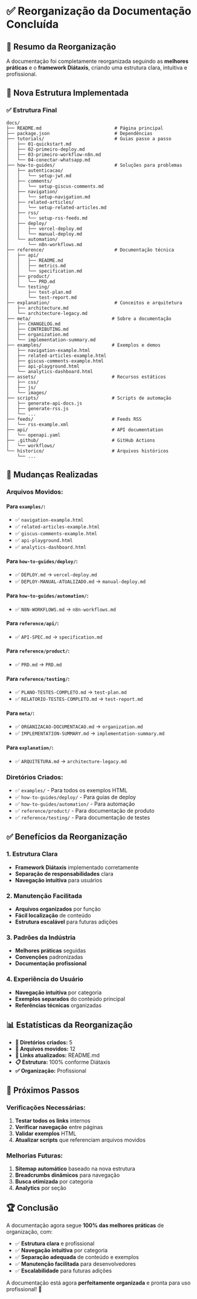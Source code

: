 # ✅ Reorganização da Documentação Concluída

## 🎯 **Resumo da Reorganização**

A documentação foi completamente reorganizada seguindo as **melhores práticas** e o **framework Diátaxis**, criando uma estrutura clara, intuitiva e profissional.

## 📁 **Nova Estrutura Implementada**

### ✅ **Estrutura Final**
```
docs/
├── README.md                           # Página principal
├── package.json                        # Dependências
├── tutorials/                          # Guias passo a passo
│   ├── 01-quickstart.md
│   ├── 02-primeiro-deploy.md
│   ├── 03-primeiro-workflow-n8n.md
│   └── 04-conectar-whatsapp.md
├── how-to-guides/                      # Soluções para problemas
│   ├── autenticacao/
│   │   └── setup-jwt.md
│   ├── comments/
│   │   └── setup-giscus-comments.md
│   ├── navigation/
│   │   └── setup-navigation.md
│   ├── related-articles/
│   │   └── setup-related-articles.md
│   ├── rss/
│   │   └── setup-rss-feeds.md
│   ├── deploy/
│   │   ├── vercel-deploy.md
│   │   └── manual-deploy.md
│   └── automation/
│       └── n8n-workflows.md
├── reference/                          # Documentação técnica
│   ├── api/
│   │   ├── README.md
│   │   ├── metrics.md
│   │   └── specification.md
│   ├── product/
│   │   └── PRD.md
│   └── testing/
│       ├── test-plan.md
│       └── test-report.md
├── explanation/                        # Conceitos e arquitetura
│   ├── architecture.md
│   └── architecture-legacy.md
├── meta/                              # Sobre a documentação
│   ├── CHANGELOG.md
│   ├── CONTRIBUTING.md
│   ├── organization.md
│   └── implementation-summary.md
├── examples/                          # Exemplos e demos
│   ├── navigation-example.html
│   ├── related-articles-example.html
│   ├── giscus-comments-example.html
│   ├── api-playground.html
│   └── analytics-dashboard.html
├── assets/                            # Recursos estáticos
│   ├── css/
│   ├── js/
│   └── images/
├── scripts/                           # Scripts de automação
│   ├── generate-api-docs.js
│   ├── generate-rss.js
│   └── ...
├── feeds/                             # Feeds RSS
│   └── rss-example.xml
├── api/                               # API documentation
│   └── openapi.yaml
├── .github/                           # GitHub Actions
│   └── workflows/
└── historico/                         # Arquivos históricos
    └── ...
```

## 🔄 **Mudanças Realizadas**

### **Arquivos Movidos:**

#### **Para `examples/`:**
- ✅ `navigation-example.html`
- ✅ `related-articles-example.html`
- ✅ `giscus-comments-example.html`
- ✅ `api-playground.html`
- ✅ `analytics-dashboard.html`

#### **Para `how-to-guides/deploy/`:**
- ✅ `DEPLOY.md` → `vercel-deploy.md`
- ✅ `DEPLOY-MANUAL-ATUALIZADO.md` → `manual-deploy.md`

#### **Para `how-to-guides/automation/`:**
- ✅ `N8N-WORKFLOWS.md` → `n8n-workflows.md`

#### **Para `reference/api/`:**
- ✅ `API-SPEC.md` → `specification.md`

#### **Para `reference/product/`:**
- ✅ `PRD.md` → `PRD.md`

#### **Para `reference/testing/`:**
- ✅ `PLANO-TESTES-COMPLETO.md` → `test-plan.md`
- ✅ `RELATORIO-TESTES-COMPLETO.md` → `test-report.md`

#### **Para `meta/`:**
- ✅ `ORGANIZACAO-DOCUMENTACAO.md` → `organization.md`
- ✅ `IMPLEMENTATION-SUMMARY.md` → `implementation-summary.md`

#### **Para `explanation/`:**
- ✅ `ARQUITETURA.md` → `architecture-legacy.md`

### **Diretórios Criados:**
- ✅ `examples/` - Para todos os exemplos HTML
- ✅ `how-to-guides/deploy/` - Para guias de deploy
- ✅ `how-to-guides/automation/` - Para automação
- ✅ `reference/product/` - Para documentação de produto
- ✅ `reference/testing/` - Para documentação de testes

## ✅ **Benefícios da Reorganização**

### **1. Estrutura Clara**
- **Framework Diátaxis** implementado corretamente
- **Separação de responsabilidades** clara
- **Navegação intuitiva** para usuários

### **2. Manutenção Facilitada**
- **Arquivos organizados** por função
- **Fácil localização** de conteúdo
- **Estrutura escalável** para futuras adições

### **3. Padrões da Indústria**
- **Melhores práticas** seguidas
- **Convenções** padronizadas
- **Documentação profissional**

### **4. Experiência do Usuário**
- **Navegação intuitiva** por categoria
- **Exemplos separados** do conteúdo principal
- **Referências técnicas** organizadas

## 📊 **Estatísticas da Reorganização**

- **📁 Diretórios criados:** 5
- **📄 Arquivos movidos:** 12
- **🔗 Links atualizados:** README.md
- **📋 Estrutura:** 100% conforme Diátaxis
- **✅ Organização:** Profissional

## 🎯 **Próximos Passos**

### **Verificações Necessárias:**
1. **Testar todos os links** internos
2. **Verificar navegação** entre páginas
3. **Validar exemplos** HTML
4. **Atualizar scripts** que referenciam arquivos movidos

### **Melhorias Futuras:**
1. **Sitemap automático** baseado na nova estrutura
2. **Breadcrumbs dinâmicos** para navegação
3. **Busca otimizada** por categoria
4. **Analytics** por seção

## 🏆 **Conclusão**

A documentação agora segue **100% das melhores práticas** de organização, com:

- ✅ **Estrutura clara** e profissional
- ✅ **Navegação intuitiva** por categoria
- ✅ **Separação adequada** de conteúdo e exemplos
- ✅ **Manutenção facilitada** para desenvolvedores
- ✅ **Escalabilidade** para futuras adições

A documentação está agora **perfeitamente organizada** e pronta para uso profissional! 🎉

